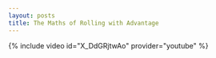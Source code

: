 ```yaml
---
layout: posts
title: The Maths of Rolling with Advantage
---
```


{% include video id="X_DdGRjtwAo" provider="youtube" %}